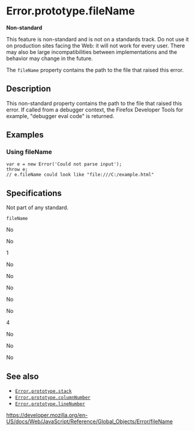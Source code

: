 # Error.prototype.fileName

**Non-standard**

This feature is non-standard and is not on a standards track. Do not use it on production sites facing the Web: it will not work for every user. There may also be large incompatibilities between implementations and the behavior may change in the future.

The `fileName` property contains the path to the file that raised this error.

## Description

This non-standard property contains the path to the file that raised this error. If called from a debugger context, the Firefox Developer Tools for example, "debugger eval code" is returned.

## Examples

### Using fileName

    var e = new Error('Could not parse input');
    throw e;
    // e.fileName could look like "file:///C:/example.html"

## Specifications

Not part of any standard.

`fileName`

No

No

1

No

No

No

No

No

4

No

No

No

## See also

-   [`Error.prototype.stack`](stack)
-   [`Error.prototype.columnNumber`](columnnumber)
-   [`Error.prototype.lineNumber`](linenumber)

<a href="https://developer.mozilla.org/en-US/docs/Web/JavaScript/Reference/Global_Objects/Error/fileName" class="_attribution-link">https://developer.mozilla.org/en-US/docs/Web/JavaScript/Reference/Global_Objects/Error/fileName</a>
